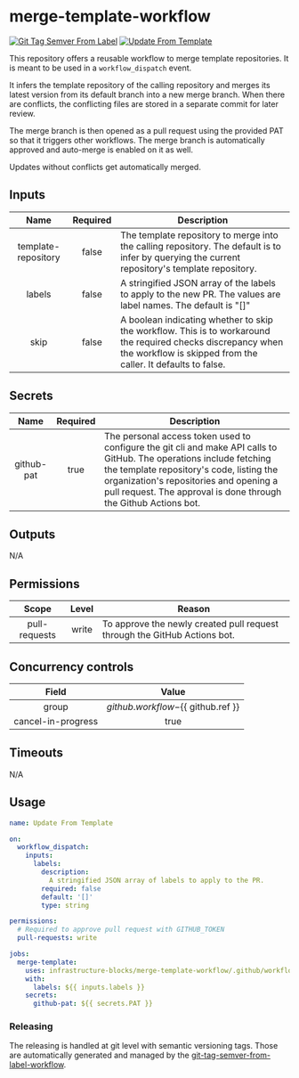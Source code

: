 # merge-template-workflow
[![Git Tag Semver From Label](https://github.com/infrastructure-blocks/merge-template-workflow/actions/workflows/git-tag-semver-from-label.yml/badge.svg)](https://github.com/infrastructure-blocks/merge-template-workflow/actions/workflows/git-tag-semver-from-label.yml)
[![Update From Template](https://github.com/infrastructure-blocks/merge-template-workflow/actions/workflows/update-from-template.yml/badge.svg)](https://github.com/infrastructure-blocks/merge-template-workflow/actions/workflows/update-from-template.yml)

This repository offers a reusable workflow to merge template repositories. It is meant to be used in a `workflow_dispatch`
event.

It infers the template repository of the calling repository and merges its latest version from its default
branch into a new merge branch. When there are conflicts, the conflicting files are stored in a separate commit
for later review.

The merge branch is then opened as a pull request using the provided PAT so that it triggers other workflows.
The merge branch is automatically approved and auto-merge is enabled on it as well.

Updates without conflicts get automatically merged.

## Inputs

|        Name         | Required | Description                                                                                                                                                                  |
|:-------------------:|:--------:|------------------------------------------------------------------------------------------------------------------------------------------------------------------------------|
| template-repository |  false   | The template repository to merge into the calling repository. The default is to infer by querying the current repository's template repository.                              |
|       labels        |  false   | A stringified JSON array of the labels to apply to the new PR. The values are label names. The default is "[]"                                                               | 
|        skip         |  false   | A boolean indicating whether to skip the workflow. This is to workaround the required checks discrepancy when the workflow is skipped from the caller. It defaults to false. |

## Secrets

|    Name    | Required | Description                                                                                                                                                                                                                                                                    |
|:----------:|:--------:|--------------------------------------------------------------------------------------------------------------------------------------------------------------------------------------------------------------------------------------------------------------------------------|
| github-pat |   true   | The personal access token used to configure the git cli and make API calls to GitHub. The operations include fetching the template repository's code, listing the organization's repositories and opening a pull request. The approval is done through the Github Actions bot. |

## Outputs

N/A

## Permissions

|     Scope     | Level | Reason                                                                    |
|:-------------:|:-----:|---------------------------------------------------------------------------|
| pull-requests | write | To approve the newly created pull request through the GitHub Actions bot. |

## Concurrency controls

|       Field        |                  Value                   |
|:------------------:|:----------------------------------------:|
|       group        | ${{ github.workflow }}-${{ github.ref }} |
| cancel-in-progress |                   true                   |

## Timeouts

N/A

## Usage

```yaml
name: Update From Template

on:
  workflow_dispatch:
    inputs:
      labels:
        description:
          A stringified JSON array of labels to apply to the PR.
        required: false
        default: '[]'
        type: string

permissions:
  # Required to approve pull request with GITHUB_TOKEN
  pull-requests: write

jobs:
  merge-template:
    uses: infrastructure-blocks/merge-template-workflow/.github/workflows/workflow.yml@v1
    with:
      labels: ${{ inputs.labels }}
    secrets:
      github-pat: ${{ secrets.PAT }}
```

### Releasing

The releasing is handled at git level with semantic versioning tags. Those are automatically generated and managed
by the [git-tag-semver-from-label-workflow](https://github.com/infrastructure-blocks/git-tag-semver-from-label-workflow).
